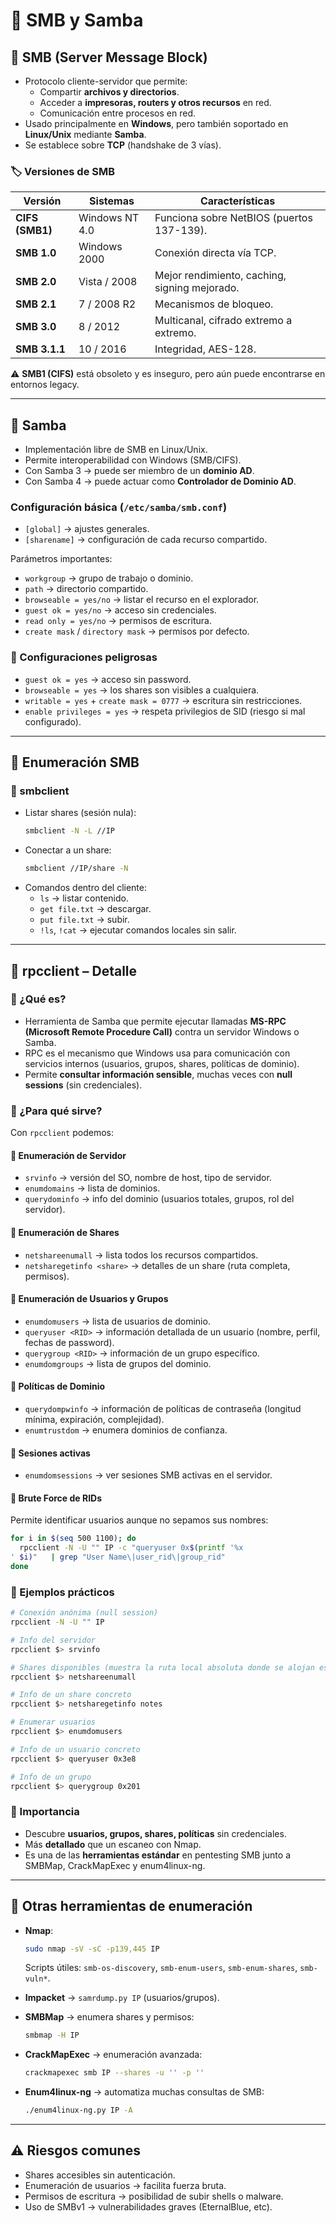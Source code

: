 # 📡 SMB y Samba

## 🔹 SMB (Server Message Block)
- Protocolo cliente-servidor que permite:
  - Compartir **archivos y directorios**.  
  - Acceder a **impresoras, routers y otros recursos** en red.  
  - Comunicación entre procesos en red.  
- Usado principalmente en **Windows**, pero también soportado en **Linux/Unix** mediante **Samba**.  
- Se establece sobre **TCP** (handshake de 3 vías).  

### 🏷️ Versiones de SMB
| Versión | Sistemas | Características |
|---------|----------|-----------------|
| **CIFS (SMB1)** | Windows NT 4.0 | Funciona sobre NetBIOS (puertos 137-139). |
| **SMB 1.0** | Windows 2000 | Conexión directa vía TCP. |
| **SMB 2.0** | Vista / 2008 | Mejor rendimiento, caching, signing mejorado. |
| **SMB 2.1** | 7 / 2008 R2 | Mecanismos de bloqueo. |
| **SMB 3.0** | 8 / 2012 | Multicanal, cifrado extremo a extremo. |
| **SMB 3.1.1** | 10 / 2016 | Integridad, AES-128. |

⚠️ **SMB1 (CIFS)** está obsoleto y es inseguro, pero aún puede encontrarse en entornos legacy.  

---

## 🔹 Samba
- Implementación libre de SMB en Linux/Unix.  
- Permite interoperabilidad con Windows (SMB/CIFS).  
- Con Samba 3 → puede ser miembro de un **dominio AD**.  
- Con Samba 4 → puede actuar como **Controlador de Dominio AD**.  

### Configuración básica (`/etc/samba/smb.conf`)
- `[global]` → ajustes generales.  
- `[sharename]` → configuración de cada recurso compartido.  

Parámetros importantes:
- `workgroup` → grupo de trabajo o dominio.  
- `path` → directorio compartido.  
- `browseable = yes/no` → listar el recurso en el explorador.  
- `guest ok = yes/no` → acceso sin credenciales.  
- `read only = yes/no` → permisos de escritura.  
- `create mask` / `directory mask` → permisos por defecto.  

### 🚩 Configuraciones peligrosas
- `guest ok = yes` → acceso sin password.  
- `browseable = yes` → los shares son visibles a cualquiera.  
- `writable = yes` + `create mask = 0777` → escritura sin restricciones.  
- `enable privileges = yes` → respeta privilegios de SID (riesgo si mal configurado).  

---

## 🔎 Enumeración SMB

### 📂 smbclient
- Listar shares (sesión nula):  
  ```bash
  smbclient -N -L //IP
  ```
- Conectar a un share:  
  ```bash
  smbclient //IP/share -N
  ```
- Comandos dentro del cliente:  
  - `ls` → listar contenido.  
  - `get file.txt` → descargar.  
  - `put file.txt` → subir.  
  - `!ls`, `!cat` → ejecutar comandos locales sin salir.  

---

## 🔎 rpcclient – Detalle

### 📌 ¿Qué es?
- Herramienta de Samba que permite ejecutar llamadas **MS-RPC (Microsoft Remote Procedure Call)** contra un servidor Windows o Samba.  
- RPC es el mecanismo que Windows usa para comunicación con servicios internos (usuarios, grupos, shares, políticas de dominio).  
- Permite **consultar información sensible**, muchas veces con **null sessions** (sin credenciales).  

### 📌 ¿Para qué sirve?
Con `rpcclient` podemos:  

#### 🔹 Enumeración de Servidor
- `srvinfo` → versión del SO, nombre de host, tipo de servidor.  
- `enumdomains` → lista de dominios.  
- `querydominfo` → info del dominio (usuarios totales, grupos, rol del servidor).  

#### 🔹 Enumeración de Shares
- `netshareenumall` → lista todos los recursos compartidos.  
- `netsharegetinfo <share>` → detalles de un share (ruta completa, permisos).  

#### 🔹 Enumeración de Usuarios y Grupos
- `enumdomusers` → lista de usuarios de dominio.  
- `queryuser <RID>` → información detallada de un usuario (nombre, perfil, fechas de password).  
- `querygroup <RID>` → información de un grupo específico.  
- `enumdomgroups` → lista de grupos del dominio.  

#### 🔹 Políticas de Dominio
- `querydompwinfo` → información de políticas de contraseña (longitud mínima, expiración, complejidad).  
- `enumtrustdom` → enumera dominios de confianza.  

#### 🔹 Sesiones activas
- `enumdomsessions` → ver sesiones SMB activas en el servidor.  

#### 🔹 Brute Force de RIDs
Permite identificar usuarios aunque no sepamos sus nombres:  
```bash
for i in $(seq 500 1100); do
  rpcclient -N -U "" IP -c "queryuser 0x$(printf '%x
' $i)"   | grep "User Name\|user_rid\|group_rid"
done
```

### 📌 Ejemplos prácticos
```bash
# Conexión anónima (null session)
rpcclient -N -U "" IP

# Info del servidor
rpcclient $> srvinfo

# Shares disponibles (muestra la ruta local absoluta donde se alojan esos recursos compartidos, si el servidor es un windows y porne C:\home\user, en realidad estára en /home/user)
rpcclient $> netshareenumall

# Info de un share concreto
rpcclient $> netsharegetinfo notes

# Enumerar usuarios
rpcclient $> enumdomusers

# Info de un usuario concreto
rpcclient $> queryuser 0x3e8

# Info de un grupo
rpcclient $> querygroup 0x201
```

### 📌 Importancia
- Descubre **usuarios, grupos, shares, políticas** sin credenciales.  
- Más **detallado** que un escaneo con Nmap.  
- Es una de las **herramientas estándar** en pentesting SMB junto a SMBMap, CrackMapExec y enum4linux-ng.  

---

## 🧰 Otras herramientas de enumeración
- **Nmap**:  
  ```bash
  sudo nmap -sV -sC -p139,445 IP
  ```
  Scripts útiles: `smb-os-discovery`, `smb-enum-users`, `smb-enum-shares`, `smb-vuln*`.

- **Impacket** → `samrdump.py IP` (usuarios/grupos).  

- **SMBMap** → enumera shares y permisos:  
  ```bash
  smbmap -H IP
  ```

- **CrackMapExec** → enumeración avanzada:  
  ```bash
  crackmapexec smb IP --shares -u '' -p ''
  ```

- **Enum4linux-ng** → automatiza muchas consultas de SMB:  
  ```bash
  ./enum4linux-ng.py IP -A
  ```

---

## ⚠️ Riesgos comunes
- Shares accesibles sin autenticación.  
- Enumeración de usuarios → facilita fuerza bruta.  
- Permisos de escritura → posibilidad de subir shells o malware.  
- Uso de SMBv1 → vulnerabilidades graves (EternalBlue, etc).  
